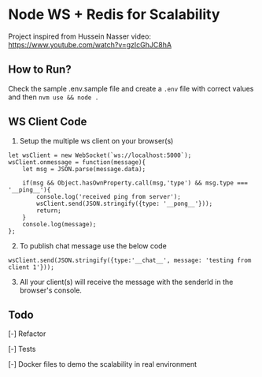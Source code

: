 # Node WS + Redis for Scalability

Project inspired from Hussein Nasser video: https://www.youtube.com/watch?v=gzIcGhJC8hA


## How to Run?

Check the sample .env.sample file and create a `.env` file with correct values and then `nvm use && node .`


## WS Client Code

1. Setup the multiple ws client on your browser(s)
```
let wsClient = new WebSocket(`ws://localhost:5000`);
wsClient.onmessage = function(message){
    let msg = JSON.parse(message.data);
    
    if(msg && Object.hasOwnProperty.call(msg,'type') && msg.type === '__ping__'){
        console.log('received ping from server');
        wsClient.send(JSON.stringify({type: '__pong__'}));
        return;
    }
    console.log(message);
};
```
2. To publish chat message use the below code

```
wsClient.send(JSON.stringify({type:'__chat__', message: 'testing from client 1'}));
```

3. All your client(s) will receive the message with the senderId in the browser's console.


## Todo

[-] Refactor

[-] Tests

[-] Docker files to demo the scalability in real environment


